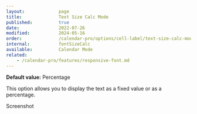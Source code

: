 ```yaml
---
layout:             page
title:              Text Size Calc Mode
published:          true
date:               2022-07-26
modified:           2024-05-16
order:              /calendar-pro/options/cell-label/text-size-calc-mode
internal:           fontSizeCalc
available:          Calendar Mode
related:
    - /calendar-pro/features/responsive-font.md
---
```

**Default value:** Percentage

This option allows you to display the text as a fixed value or as a percentage.

<todo>Screenshot</todo>